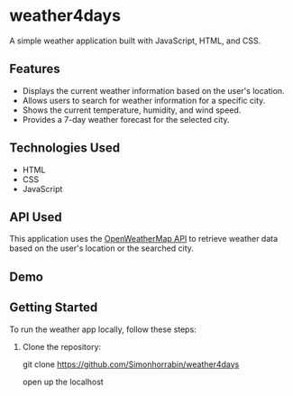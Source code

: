 # weather4days

A simple weather application built with JavaScript, HTML, and CSS.

## Features

- Displays the current weather information based on the user's location.
- Allows users to search for weather information for a specific city.
- Shows the current temperature, humidity, and wind speed.
- Provides a 7-day weather forecast for the selected city.

## Technologies Used

- HTML
- CSS
- JavaScript

## API Used

This application uses the [OpenWeatherMap API](https://openweathermap.org/api) to retrieve weather data based on the user's location or the searched city.

## Demo


## Getting Started

To run the weather app locally, follow these steps:

1. Clone the repository:

   git clone https://github.com/Simonhorrabin/weather4days

   open up the localhost
